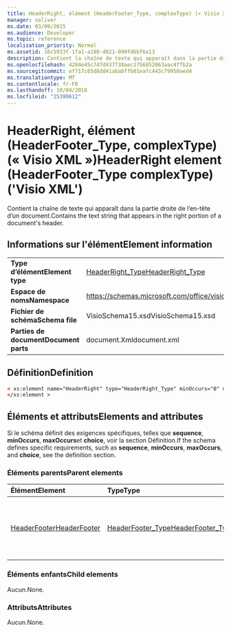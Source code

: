 ```yaml
---
title: HeaderRight, élément (HeaderFooter_Type, complexType) (« Visio XML »)
manager: soliver
ms.date: 03/09/2015
ms.audience: Developer
ms.topic: reference
localization_priority: Normal
ms.assetid: 16c5933f-1fa1-a180-d821-099fd6bf6e13
description: Contient la chaîne de texte qui apparaît dans la partie droite de l’en-tête d’un document.
ms.openlocfilehash: 4284e45c747d437f38aec1756852063aac4ffb2a
ms.sourcegitcommit: ef717c65d8dd41ababffb01eafc443c79950aed4
ms.translationtype: MT
ms.contentlocale: fr-FR
ms.lasthandoff: 10/04/2018
ms.locfileid: "25399612"
---
```

# <a name="headerright-element-headerfootertype-complextype-visio-xml"></a><span data-ttu-id="35e3c-103">HeaderRight, élément (HeaderFooter_Type, complexType) (« Visio XML »)</span><span class="sxs-lookup"><span data-stu-id="35e3c-103">HeaderRight element (HeaderFooter_Type complexType) ('Visio XML')</span></span>

<span data-ttu-id="35e3c-104">Contient la chaîne de texte qui apparaît dans la partie droite de l’en-tête d’un document.</span><span class="sxs-lookup"><span data-stu-id="35e3c-104">Contains the text string that appears in the right portion of a document's header.</span></span>
  
## <a name="element-information"></a><span data-ttu-id="35e3c-105">Informations sur l'élément</span><span class="sxs-lookup"><span data-stu-id="35e3c-105">Element information</span></span>

|||
|:-----|:-----|
|<span data-ttu-id="35e3c-106">**Type d’élément**</span><span class="sxs-lookup"><span data-stu-id="35e3c-106">**Element type**</span></span> <br/> |[<span data-ttu-id="35e3c-107">HeaderRight_Type</span><span class="sxs-lookup"><span data-stu-id="35e3c-107">HeaderRight_Type</span></span>](headerright_type-complextypevisio-xml.md) <br/> |
|<span data-ttu-id="35e3c-108">**Espace de noms**</span><span class="sxs-lookup"><span data-stu-id="35e3c-108">**Namespace**</span></span> <br/> |https://schemas.microsoft.com/office/visio/2012/main  <br/> |
|<span data-ttu-id="35e3c-109">**Fichier de schéma**</span><span class="sxs-lookup"><span data-stu-id="35e3c-109">**Schema file**</span></span> <br/> |<span data-ttu-id="35e3c-110">VisioSchema15.xsd</span><span class="sxs-lookup"><span data-stu-id="35e3c-110">VisioSchema15.xsd</span></span>  <br/> |
|<span data-ttu-id="35e3c-111">**Parties de document**</span><span class="sxs-lookup"><span data-stu-id="35e3c-111">**Document parts**</span></span> <br/> |<span data-ttu-id="35e3c-112">document.Xml</span><span class="sxs-lookup"><span data-stu-id="35e3c-112">document.xml</span></span>  <br/> |
   
## <a name="definition"></a><span data-ttu-id="35e3c-113">Définition</span><span class="sxs-lookup"><span data-stu-id="35e3c-113">Definition</span></span>

```XML
< xs:element name="HeaderRight" type="HeaderRight_Type" minOccurs="0" maxOccurs="1" >
</xs:element >
```

## <a name="elements-and-attributes"></a><span data-ttu-id="35e3c-114">Éléments et attributs</span><span class="sxs-lookup"><span data-stu-id="35e3c-114">Elements and attributes</span></span>

<span data-ttu-id="35e3c-115">Si le schéma définit des exigences spécifiques, telles que **sequence**, **minOccurs**, **maxOccurs**et **choice**, voir la section Définition.</span><span class="sxs-lookup"><span data-stu-id="35e3c-115">If the schema defines specific requirements, such as **sequence**, **minOccurs**, **maxOccurs**, and **choice**, see the definition section.</span></span> 
  
### <a name="parent-elements"></a><span data-ttu-id="35e3c-116">Éléments parents</span><span class="sxs-lookup"><span data-stu-id="35e3c-116">Parent elements</span></span>

|<span data-ttu-id="35e3c-117">**Élément**</span><span class="sxs-lookup"><span data-stu-id="35e3c-117">**Element**</span></span>|<span data-ttu-id="35e3c-118">**Type**</span><span class="sxs-lookup"><span data-stu-id="35e3c-118">**Type**</span></span>|<span data-ttu-id="35e3c-119">**Description**</span><span class="sxs-lookup"><span data-stu-id="35e3c-119">**Description**</span></span>|
|:-----|:-----|:-----|
|[<span data-ttu-id="35e3c-120">HeaderFooter</span><span class="sxs-lookup"><span data-stu-id="35e3c-120">HeaderFooter</span></span>](headerfooter-element-visiodocument_type-complextypevisio-xml.md) <br/> |[<span data-ttu-id="35e3c-121">HeaderFooter_Type</span><span class="sxs-lookup"><span data-stu-id="35e3c-121">HeaderFooter_Type</span></span>](headerfooter_type-complextypevisio-xml.md) <br/> |<span data-ttu-id="35e3c-122">Contient les éléments d’en-tête et de pied de page d’un document.</span><span class="sxs-lookup"><span data-stu-id="35e3c-122">Contains elements for a document's header and footer.</span></span>  <br/> |
   
### <a name="child-elements"></a><span data-ttu-id="35e3c-123">Éléments enfants</span><span class="sxs-lookup"><span data-stu-id="35e3c-123">Child elements</span></span>

<span data-ttu-id="35e3c-124">Aucun.</span><span class="sxs-lookup"><span data-stu-id="35e3c-124">None.</span></span>
  
### <a name="attributes"></a><span data-ttu-id="35e3c-125">Attributs</span><span class="sxs-lookup"><span data-stu-id="35e3c-125">Attributes</span></span>

<span data-ttu-id="35e3c-126">Aucun.</span><span class="sxs-lookup"><span data-stu-id="35e3c-126">None.</span></span>
  

